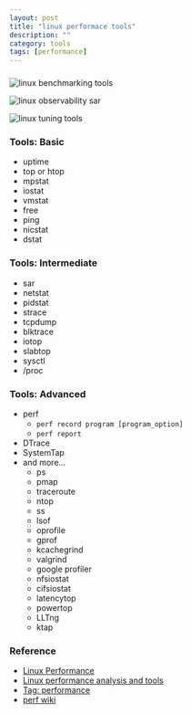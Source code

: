 ```yaml
---
layout: post
title: "linux performace tools"
description: ""
category: tools
tags: [performance]
---
```


###

![linux benchmarking tools](/assets/image/posts/perf/linux_benchmarking_tools.png)

![linux observability sar](/assets/image/posts/perf/linux_observability_sar.png)

![linux tuning tools](/assets/image/posts/perf/linux_tuning_tools.png)


### Tools: Basic
* uptime
* top or htop
* mpstat
* iostat
* vmstat
* free 
* ping
* nicstat
* dstat

### Tools: Intermediate
* sar
* netstat
* pidstat
* strace
* tcpdump
* blktrace
* iotop
* slabtop
* sysctl
* /proc

### Tools: Advanced
* perf
  - `perf record program [program_option]`
  - `perf report`
* DTrace
* SystemTap
* and more...
  - ps
  - pmap
  - traceroute
  - ntop
  - ss
  - lsof
  - oprofile
  - gprof
  - kcachegrind
  - valgrind
  - google profiler
  - nfsiostat
  - cifsiostat
  - latencytop
  - powertop
  - LLTng
  - ktap

### Reference
* [Linux Performance](http://www.brendangregg.com/linuxperf.html)
* [Linux performance analysis and tools](http://www.slideshare.net/brendangregg/linux-performance-analysis-and-tools)
* [Tag: performance](http://www.vpsee.com/tag/performance/)
* [perf wiki](https://perf.wiki.kernel.org/index.php/Tutorial)
